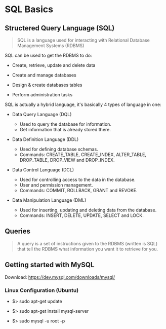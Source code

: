 # SQL Basics

## Structered Query Language (SQL)

> SQL is a language used for interacting with Relational Database Management Systems (RDBMS)

SQL can be used to get the RDBMS to do:

* Create, retrieve, update and delete data

* Create and manage databases

* Design & create databases tables

* Perform administration tasks

SQL is actually a hybrid language, it's basically 4 types of language in one:

* Data Query Language (DQL)
   * Used to query the database for information.
   * Get information that is already stored there.

* Data Definition Language (DDL)
   * Used for defining database schemas.
   * Commands: CREATE_TABLE, CREATE_INDEX, ALTER_TABLE, DROP_TABLE, DROP_VIEW and DROP_INDEX.

* Data Control Language (DCL)
    * Used for controlling access to the data in the database.
    * User and permission management.
    * Commands: COMMIT, ROLLBACK, GRANT and REVOKE.

* Data Manipulation Language (DML)
    * Used for inserting, updating and deleting data from the database.
    * Commands: INSERT, DELETE, UPDATE, SELECT and LOCK.

## Queries

> A query is a set of instructions given to the RDBMS (written is SQL) that tell the RDBMS what information you want it to retrieve for you.

## Getting started with MySQL

Download: https://dev.mysql.com/downloads/mysql/

### Linux Configuration (Ubuntu)

* $> sudo apt-get update

* $> sudo apt-get install mysql-server

* $> sudo mysql -u root -p